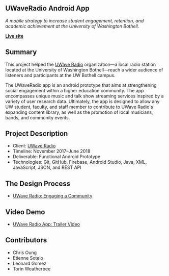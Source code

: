 ## UWaveRadio Android App

*A mobile strategy to increase student engagement, retention, and academic achievement at the University of Washington Bothell.*

**[Live site](https://chrisoung.github.io/uwave-android-app)**

## Summary

This project helped the [UWave Radio](uwave.fm) organization—a local radio station located at the University of Washington Bothell—reach a wider audience of listeners and participants at the UW Bothell campus. 

The UWaveRadio app is an android prototype that aims at strengthening social engagement within a higher education community. The app encompasses unique music and talk show streaming services inspired by a variety of user research data. Ultimately, the app is designed to allow any UW student, faculty, and staff member to contribute to UWave Radio's expanding content library, as well as the promotion of local musicians, bands, and community events.


## Project Description

- Client: [UWave Radio](uwave.fm)
- Timeline: November 2017–June 2018
- Deliverable: Functional Android Prototype
- Technologies: Git, GitHub, Firebase, Android Studio, Java, XML, JavaScript, JSON, and REST API


## The Design Process

- [UWave Radio: Engaging a Community](https://docs.google.com/presentation/d/e/2PACX-1vRHrR_hMKWqeVFWRrEfHaYBRjDf_sbfruLtcaAzsHJpPPESqksKjv96UF0gfMXvi657U_IflOazLZxi/pub?start=false&loop=false&delayms=3000)


## Video Demo

- [UWave Radio App: Trailer Video](https://www.youtube.com/watch?v=MfDhygftfd4)


## Contributors

- Chris Oung 
- Etienne Sotelo
- Leonard Gomez
- Torin Weatherbee

